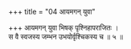 +++
title = "04 आयमगन् युवा"

+++
आयमगन् युवा भिषक् पृश्निहापराजितः ।  
स वै स्वजस्य जम्भन उभयोर्वृश्चिकस्य च ॥ ५ ॥